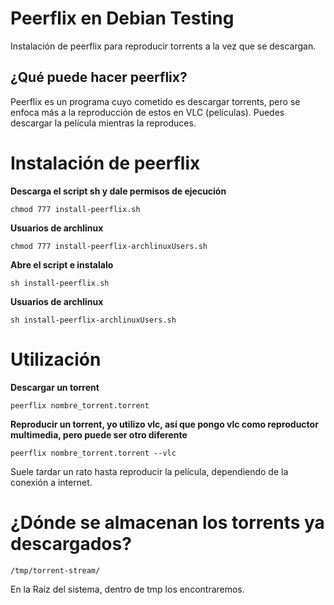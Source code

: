 # Peerflix en Debian Testing 

Instalación de peerflix para reproducir torrents a la vez que se descargan.

## ¿Qué puede hacer peerflix? 

Peerflix es un programa cuyo cometido es descargar torrents, pero se enfoca más a la reproducción de estos en VLC (películas). Puedes descargar la película mientras la reproduces.

# Instalación de peerflix 

**Descarga el script sh y dale permisos de ejecución** 

`chmod 777 install-peerflix.sh`

**Usuarios de archlinux**

`chmod 777 install-peerflix-archlinuxUsers.sh`

**Abre el script e instalalo** 

`sh install-peerflix.sh`

**Usuarios de archlinux**

`sh install-peerflix-archlinuxUsers.sh`

# Utilización

**Descargar un torrent** 

`peerflix nombre_torrent.torrent`

**Reproducir un torrent, yo utilizo vlc, así que pongo vlc como reproductor multimedia, pero puede ser otro diferente** 

`peerflix nombre_torrent.torrent --vlc`

Suele tardar un rato hasta reproducir la película, dependiendo de la conexión a internet.

# ¿Dónde se almacenan los torrents ya descargados? 

`/tmp/torrent-stream/`

En la Raíz del sistema, dentro de tmp los encontraremos.
